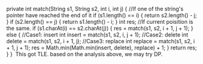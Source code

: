 private int match(String s1, String s2, int i, int j) {
//If one of the string's pointer have reached the end of it
if (s1.length() == i) {
return s2.length() - j;
}
if (s2.length() == j) {
return s1.length() - i;
}
int res;
//If current poisition is the same.
if (s1.charAt(i) == s2.charAt(j)) {
res = match(s1, s2, i + 1, j + 1);
} else {
//Case1: insert
int insert = match(s1, s2, i, j + 1);
//Case2: delete
int delete = match(s1, s2, i + 1, j);
//Case3: replace
int replace = match(s1, s2, i + 1, j + 1);
res = Math.min(Math.min(insert, delete), replace) + 1;
}
return res;
}
}
​
This got TLE. based on the analysis above, we may try DP.